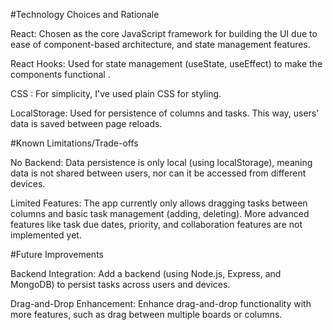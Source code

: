 #Technology Choices and Rationale

React: Chosen as the core JavaScript framework for building the UI due to ease of component-based architecture, and state management features.

React Hooks: Used for state management (useState, useEffect) to make the components functional .

CSS : For simplicity, I've used plain CSS  for styling. 

LocalStorage: Used for persistence of columns and tasks. This way, users' data is saved between page reloads.

#Known Limitations/Trade-offs

No Backend: Data persistence is only local (using localStorage), meaning data is not shared between users, nor can it be accessed from different devices. 

Limited Features: The app currently only allows dragging tasks between columns and basic task management (adding, deleting). More advanced features like task due dates, priority, and collaboration features are not implemented yet.

#Future Improvements

Backend Integration: Add a backend (using Node.js, Express, and MongoDB) to persist tasks across users and devices.

Drag-and-Drop Enhancement: Enhance drag-and-drop functionality with more features, such as drag between multiple boards or columns.


